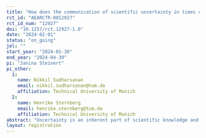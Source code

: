 ```yaml
---
title: "How does the communication of scientific uncertainty in times of changing evidence affect people's trust over time?"
rct_id: "AEARCTR-0012927"
rct_id_num: "12927"
doi: "10.1257/rct.12927-1.0"
date: "2024-02-01"
status: "on_going"
jel: ""
start_year: "2024-01-30"
end_year: "2024-04-30"
pi: "Janina Steinert"
pi_other:
  1:
    name: Nikkil Sudharsanan
    email: nikkil.sudharsanan@tum.de
    affiliation: Technical University of Munich
  2:
    name: Henrike Sternberg
    email: henrike.sternberg@tum.de
    affiliation: Technical University of Munich
abstract: "Uncertainty is an inherent part of scientific knowledge and evidence remains “tentative forever” (Popper 1961, p. 280). However, it is unclear how the public responds to transparent communication of scientific uncertainty. Communicating uncertainty becomes even more challenging in the context of emerging crises such as pandemics, economic downturns or climate risks, which often require immediate changes or adaptations in people's behaviour. Scientific findings and related evidence-based recommendations are likely to change during the (early) phases of these crises and may contribute to the public's perception that expert recommendations and claims of facts are not credible or even  reflect elite attempts to advance their own agenda. A more thorough understanding of how the communication of scientific uncertainty in the context of crises and changing evidence affects people's trust is thus urgently needed. We will conduct survey experiments across three countries to assess how the explicit communication of scientific uncertainty in the context of public health recommendations in a hypothetical pandemic scenario affects participants' trust in sciences, trust in the communicator of the messages and trust in the behavioral recommendations."
layout: registration
---
```


